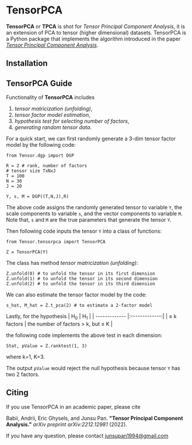 # TensorPCA
**TensorPCA** or **TPCA** is shot for *Tensor Principal Component Analysis*, it is an extension of PCA to tensor (higher dimensional) datasets. TensorPCA is a Python package that implements the algorithm introduced in the paper [*Tensor Principal Component Analysis*](https://arxiv.org/abs/2212.12981).

## Installation

## TensorPCA Guide

Functionality of **TensorPCA** includes 
1. *tensor matricization (unfolding)*, 
1. *tensor factor model estimation*, 
1. *hypothesis test for selecting number of factors*, 
1. *generating random tensor data*.

For a quick start, we can first randomly generate a 3-dim tensor factor model by the following code:
```
from Tensor.dgp import DGP

R = 2 # rank, number of factors
# tensor size TxNxJ
T = 100
N = 30
J = 20

Y, s, M = DGP((T,N,J),R)
```
The above code assigns the randomly generated tensor to variable `Y`, the scale components to variable `s`, and the vector components to variable `M`. Note that, `s` and `M` are the true parameters that generate the tensor `Y`.

Then following code inputs the tensor `Y` into a class of functions:
```
from Tensor.tensorpca import TensorPCA

Z = TensorPCA(Y)
```
The class has method *tensor matricization (unfolding)*:
```
Z.unfold(0) # to unfold the tensor in its first dimension
Z.unfold(1) # to unfold the tensor in its second dimension
Z.unfold(2) # to unfold the tensor in its third dimension
```
We can also estimate the tensor factor model by the code:
```
s_hat, M_hat = Z.t_pca(2) # to estimate a 2-factor model
```
Lastly, for the hypothesis
| H<sub>0</sub>  | H<sub>1</sub> |
| ------------- |:-------------:|
| $\leq$ k factors      | the number of factors > k, but $\leq$ K     |

the following code implements the above test in each dimension:
```
Stat, pValue = Z.ranktest(1, 3)
```
where k=1, K=3.

The output `pValue` would reject the null hypothesis because tensor `Y` has two 2 factors.

## Citing

If you use TensorPCA in an academic paper, please cite 

Babii, Andrii, Eric Ghysels, and Junsu Pan. **"Tensor Principal Component Analysis."** *arXiv preprint arXiv:2212.12981* (2022). 

If you have any question, please contact junsupan1994@gmail.com
